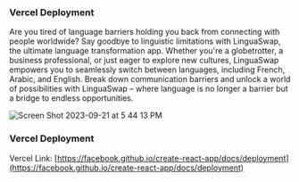 ### Vercel Deployment

Are you tired of language barriers holding you back from connecting with people worldwide? Say goodbye to linguistic limitations with LinguaSwap, the ultimate language transformation app. Whether you're a globetrotter, a business professional, or just eager to explore new cultures, LinguaSwap empowers you to seamlessly switch between languages, including French, Arabic, and English. Break down communication barriers and unlock a world of possibilities with LinguaSwap – where language is no longer a barrier but a bridge to endless opportunities.

![Screen Shot 2023-09-21 at 5 44 13 PM](https://github.com/Oscar-Santos/Languages_Localization_App/assets/83252572/3d613db4-8e10-43d7-9e0a-554003d351e1)


### Vercel Deployment

Vercel Link: [https://facebook.github.io/create-react-app/docs/deployment](https://facebook.github.io/create-react-app/docs/deployment)


